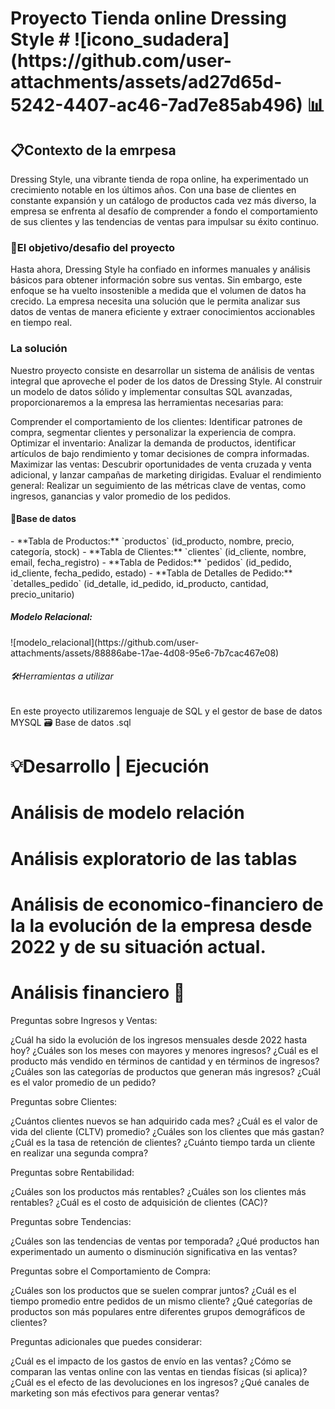 <h1>Proyecto Tienda online Dressing Style # ![icono_sudadera](https://github.com/user-attachments/assets/ad27d65d-5242-4407-ac46-7ad7e85ab496)
📊⁣ </h1>

<h2>📋Contexto de la emrpesa </h2> 
Dressing Style, una vibrante tienda de ropa online, ha experimentado un crecimiento notable en los últimos años. 
Con una base de clientes en constante expansión y un catálogo de productos cada vez más diverso,
la empresa se enfrenta al desafío de comprender a fondo el comportamiento de sus clientes y las tendencias de ventas para impulsar su éxito continuo. 

<h3>🎯El objetivo/desafio del proyecto </h3> 
Hasta ahora, Dressing Style ha confiado en informes manuales y análisis básicos para obtener información sobre sus ventas. 
Sin embargo, este enfoque se ha vuelto insostenible a medida que el volumen de datos ha crecido. 
La empresa necesita una solución que le permita analizar sus datos de ventas de manera eficiente y extraer conocimientos accionables en tiempo real.

<h3> La solución </h3>

Nuestro proyecto consiste en desarrollar un sistema de análisis de ventas integral que aproveche el poder de los datos de Dressing Style. 
Al construir un modelo de datos sólido y implementar consultas SQL avanzadas, proporcionaremos a la empresa las herramientas necesarias para:

Comprender el comportamiento de los clientes: Identificar patrones de compra, segmentar clientes y personalizar la experiencia de compra.
Optimizar el inventario: Analizar la demanda de productos, identificar artículos de bajo rendimiento y tomar decisiones de compra informadas.
Maximizar las ventas: Descubrir oportunidades de venta cruzada y venta adicional, y lanzar campañas de marketing dirigidas.
Evaluar el rendimiento general: Realizar un seguimiento de las métricas clave de ventas, como ingresos, ganancias y valor promedio de los pedidos.

<h4>📝Base de datos </h4> 
- **Tabla de Productos:** `productos` (id_producto, nombre, precio, categoría, stock)
- **Tabla de Clientes:** `clientes` (id_cliente, nombre, email, fecha_registro)
- **Tabla de Pedidos:** `pedidos` (id_pedido, id_cliente, fecha_pedido, estado)
- **Tabla de Detalles de Pedido:** `detalles_pedido` (id_detalle, id_pedido, id_producto, cantidad, precio_unitario)

<h5> Modelo Relacional: </h5>
![modelo_relacional](https://github.com/user-attachments/assets/88886abe-17ae-4d08-95e6-7b7cac467e08)

<h6> 🛠️Herramientas a utilizar  </h6>  En este proyecto utilizaremos lenguaje de SQL y el gestor de base de datos MYSQL 🗃️ Base de datos .sql

# 💡Desarrollo | Ejecución

# Análisis de modelo relación
# Análisis exploratorio de las tablas
# Análisis de economico-financiero de la la evolución de la empresa desde 2022 y de su situación actual.

# Análisis financiero 💸

Preguntas sobre Ingresos y Ventas:

¿Cuál ha sido la evolución de los ingresos mensuales desde 2022 hasta hoy?
¿Cuáles son los meses con mayores y menores ingresos?
¿Cuál es el producto más vendido en términos de cantidad y en términos de ingresos?
¿Cuáles son las categorías de productos que generan más ingresos?
¿Cuál es el valor promedio de un pedido?

Preguntas sobre Clientes:

¿Cuántos clientes nuevos se han adquirido cada mes?
¿Cuál es el valor de vida del cliente (CLTV) promedio?
¿Cuáles son los clientes que más gastan?
¿Cuál es la tasa de retención de clientes?
¿Cuánto tiempo tarda un cliente en realizar una segunda compra?

Preguntas sobre Rentabilidad:

¿Cuáles son los productos más rentables?
¿Cuáles son los clientes más rentables?
¿Cuál es el costo de adquisición de clientes (CAC)?

Preguntas sobre Tendencias:

¿Cuáles son las tendencias de ventas por temporada?
¿Qué productos han experimentado un aumento o disminución significativa en las ventas?

Preguntas sobre el Comportamiento de Compra:

¿Cuáles son los productos que se suelen comprar juntos?
¿Cuál es el tiempo promedio entre pedidos de un mismo cliente?
¿Qué categorías de productos son más populares entre diferentes grupos demográficos de clientes?

Preguntas adicionales que puedes considerar:

¿Cuál es el impacto de los gastos de envío en las ventas?
¿Cómo se comparan las ventas online con las ventas en tiendas físicas (si aplica)?
¿Cuál es el efecto de las devoluciones en los ingresos?
¿Qué canales de marketing son más efectivos para generar ventas?

